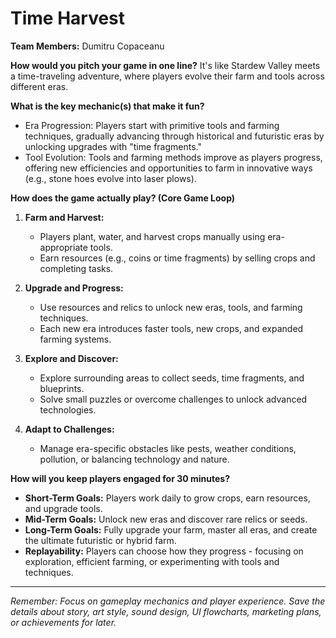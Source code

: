 # Time Harvest

**Team Members:** Dumitru Copaceanu

**How would you pitch your game in one line?**
It's like Stardew Valley meets a time-traveling adventure, where players evolve their farm and tools across different eras.

**What is the key mechanic(s) that make it fun?**
- Era Progression: Players start with primitive tools and farming techniques, gradually advancing through historical and futuristic eras by unlocking upgrades with "time fragments."
- Tool Evolution: Tools and farming methods improve as players progress, offering new efficiencies and opportunities to farm in innovative ways (e.g., stone hoes evolve into laser plows).

**How does the game actually play? (Core Game Loop)**
1. **Farm and Harvest:**  
   - Players plant, water, and harvest crops manually using era-appropriate tools.  
   - Earn resources (e.g., coins or time fragments) by selling crops and completing tasks.  

2. **Upgrade and Progress:**  
   - Use resources and relics to unlock new eras, tools, and farming techniques.  
   - Each new era introduces faster tools, new crops, and expanded farming systems.  

3. **Explore and Discover:**  
   - Explore surrounding areas to collect seeds, time fragments, and blueprints.  
   - Solve small puzzles or overcome challenges to unlock advanced technologies.  

4. **Adapt to Challenges:**  
   - Manage era-specific obstacles like pests, weather conditions, pollution, or balancing technology and nature.  

**How will you keep players engaged for 30 minutes?**
- **Short-Term Goals:** Players work daily to grow crops, earn resources, and upgrade tools.  
- **Mid-Term Goals:** Unlock new eras and discover rare relics or seeds.  
- **Long-Term Goals:** Fully upgrade your farm, master all eras, and create the ultimate futuristic or hybrid farm.  
- **Replayability:** Players can choose how they progress - focusing on exploration, efficient farming, or experimenting with tools and techniques.

---
*Remember: Focus on gameplay mechanics and player experience. Save the details about story, art style, sound design, UI flowcharts, marketing plans, or achievements for later.*
